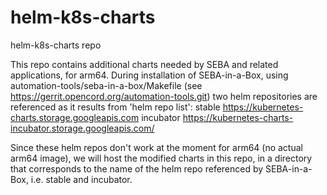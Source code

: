 # helm-k8s-charts
helm-k8s-charts repo

This repo contains additional charts needed by SEBA and related applications, for arm64.
During installation of SEBA-in-a-Box, using automation-tools/seba-in-a-box/Makefile
(see https://gerrit.opencord.org/automation-tools.git) two helm repositories are referenced
as it results from 'helm repo list':
stable   	https://kubernetes-charts.storage.googleapis.com
incubator	https://kubernetes-charts-incubator.storage.googleapis.com/

Since these helm repos don't work at the moment for arm64 (no actual arm64 image), we will
host the modified charts in this repo, in a directory that corresponds to the name of the
helm repo referenced by SEBA-in-a-Box, i.e. stable and incubator.
